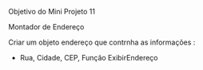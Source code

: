 Objetivo do Mini Projeto 11

Montador de Endereço

Criar um objeto endereço que contrnha as informações : 

- Rua, Cidade, CEP, Função ExibirEndereço